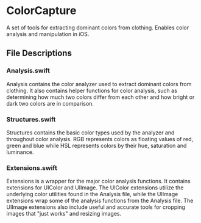 # ColorCapture
A set of tools for extracting dominant colors from clothing. Enables color analysis and manipulation in iOS.

## File Descriptions
### Analysis.swift
Analysis contains the color analyzer used to extract dominant colors from clothing. It also contains helper functions for color analysis, such as determining how much two colors differ from each other and how bright or dark two colors are in comparison.

### Structures.swift
Structures contains the basic color types used by the analyzer and throughout color analysis. RGB represents colors as floating values of red, green and blue while HSL represents colors by their hue, saturation and luminance.

### Extensions.swift
Extensions is a wrapper for the major color analysis functions. It contains extensions for UIColor and UIImage. The UIColor extensions utilize the underlying color utilities found in the Analysis file, while the UIImage extensions wrap some of the analysis functions from the Analysis file. The UIImage extensions also include useful and accurate tools for cropping images that "just works" and resizing images.
